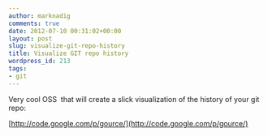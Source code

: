 ```yaml
---
author: marknadig
comments: true
date: 2012-07-10 00:31:02+00:00
layout: post
slug: visualize-git-repo-history
title: Visualize GIT repo history
wordpress_id: 213
tags:
- git
---
```


Very cool OSS  that will create a slick visualization of the history of your git repo:

[http://code.google.com/p/gource/](http://code.google.com/p/gource/)
